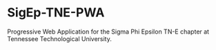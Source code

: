 # SigEp-TNE-PWA
Progressive Web Application for the Sigma Phi Epsilon TN-E chapter at Tennessee Technological University.
